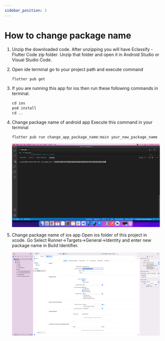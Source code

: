 ```yaml
---
sidebar_position: 3
---
```


# How to change package name

1. Unzip the downloaded code. After unzipping you will have Eclassify - Flutter Code zip folder. Unzip that folder and open it in Android Studio or Visual Studio Code.

2. Open ide terminal go to your project path and execute command

   ```
   flutter pub get
   ```

3. If you are running this app for ios then run these following commands in terminal.

   ```
   cd ios
   pod install
   cd ..
   ```

4. Change package name of android app
   Execute this command in your terminal

   ```
   flutter pub run change_app_package_name:main your_new_package_name
   ```

   ![Change Package Name](/images/app/changePackageName.png)

5. Change package name of ios app
   Open ios folder of this project in xcode. Go Select Runner->Targets->General->Identity and enter new package name in Build Identifier.

   ![Change iOS Package Name](/images/app/changePackageName1.png)
